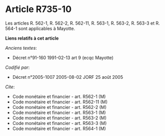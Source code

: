 # Article R735-10

Les articles R. 562-1, R. 562-2, R. 562-11, R. 563-1, R. 563-2, R. 563-3 et R. 564-1 sont applicables à Mayotte.

**Liens relatifs à cet article**

_Anciens textes_:

  - Décret n°91-160 1991-02-13 art 9 (ecqc Mayotte)

_Codifié par_:

  - Décret n°2005-1007 2005-08-02 JORF 25 août 2005

_Cite_:

  - Code monétaire et financier - art. R562-1 (M)
  - Code monétaire et financier - art. R562-11 (M)
  - Code monétaire et financier - art. R562-2 (M)
  - Code monétaire et financier - art. R563-1 (M)
  - Code monétaire et financier - art. R563-2 (M)
  - Code monétaire et financier - art. R563-3 (M)
  - Code monétaire et financier - art. R564-1 (M)
